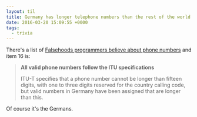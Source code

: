 ```yaml
---
layout: til
title: Germany has longer telephone numbers than the rest of the world
date: 2016-03-20 15:09:55 +0000
tags:
  - trivia
---
```

There's a list of [Falsehoods programmers believe about phone numbers](https://github.com/google/libphonenumber/blob/master/FALSEHOODS.md) and item 16 is:

> **All valid phone numbers follow the ITU specifications**
>
> ITU-T specifies that a phone number cannot be longer than fifteen digits, with one to three digits reserved for the country calling code, but valid numbers in Germany have been assigned that are longer than this.

Of course it's the Germans.
